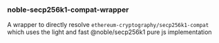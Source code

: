 ### noble-secp256k1-compat-wrapper

A wrapper to directly resolve `ethereum-cryptography/secp256k1-compat` which uses the light and fast @noble/secp256k1 pure js implementation
